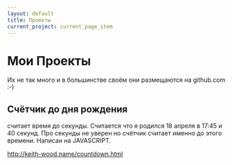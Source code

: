 ```yaml
---
layout: default
title: Проекты
current_project: current_page_item
---
```

<div id="content" class="pad">
  <h1 class="pagetitle">Мои Проекты</h1>
  <div class="entry page clear">
    <p>Их не так много и в большинстве своём они размещаются на github.com :-)</p>
	<h2> Счётчик до дня рождения</h2>
	<p> считает время до секунды. Считается что я родился 18 апреля в 17:45 и 40 секунд. Про секунды не уверен но счётчик считает именно до этого времени. Написан на JAVASCRIPT. </p>
<p style="color:red"><script LANGUAGE="JAVASCRIPT">   
ccDayNow = new Date();   
ccDayThen = new Date("Apr 18 2011 17:45:40 GMT+0400")   
msPerDay = 24 * 60 * 60 * 1000 ;   
timeLeft = (ccDayThen.getTime() - ccDayNow.getTime());   
cc_daysLeft = timeLeft / msPerDay;   
daysLeft = Math.floor(cc_daysLeft);   
cc_hrsLeft = (cc_daysLeft - daysLeft)*24;   
hrsLeft = Math.floor(cc_hrsLeft);   
minsLeft = Math.floor((cc_hrsLeft - hrsLeft)*60);   
document.write( "Через "+daysLeft+" дн, "+hrsLeft+" часов "+minsLeft+" минут - Случится 27 лет как я хожу по этой знмле.");
document.write( "Текущее время "+ccDayNow.getTime()+" по GMT");   
</script></p>
<p>
<a href="http://keith-wood.name/countdown.html">http://keith-wood.name/countdown.html</a>
</p>
</div>
</div>